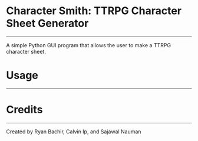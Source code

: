 # Character Smith: TTRPG Character Sheet Generator
---

A simple Python GUI program that allows the user to make a TTRPG character sheet.

# Usage
---

# Credits
---
Created by Ryan Bachir, Calvin Ip, and Sajawal Nauman
